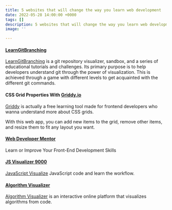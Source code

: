 ```yaml
---
title: 5 websites that will change the way you learn web development
date: 2022-05-28 14:00:00 +0000
tags: []
description: 5 websites that will change the way you learn web development
image: ''

---
```

#### [LearnGitBranching](https://learngitbranching.js.org/)

[LearnGitBranching](https://learngitbranching.js.org/) is a git repository visualizer, sandbox, and a series of educational tutorials and challenges. Its primary purpose is to help developers understand git through the power of visualization. This is achieved through a game with different levels to get acquainted with the different git commands.

#### CSS Grid Properties With [Griddy.io](https://griddy.io/)

[Griddy](https://griddy.io/) is actually a free learning tool made for frontend developers who wanna understand more about CSS grids.

With this web app, you can add new items to the grid, remove other items, and resize them to fit any layout you want.

#### [Web Developer Mentor](https://webdevelopermentor.com/)

Learn or Improve Your Front-End Development Skills

#### [JS Visualizer 9000](https://www.jsv9000.app/)

[JavaScript Visualize](https://www.jsv9000.app/) JavaScript code and learn the workflow.

#### [Algorithm Visualizer ](http://algorithm-visualizer.org)

[Algorithm Visualizer](http://algorithm-visualizer.org/) is an interactive online platform that visualizes algorithms from code.